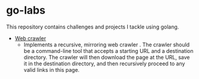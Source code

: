 # go-labs

This repository contains challenges and projects I tackle using golang.

- [Web crawler](https://github.com/jwambugu/go-labs/tree/main/internal/crawler)
    - Implements a recursive, mirroring web crawler . The crawler should be a command-line tool that accepts a starting
      URL and a destination directory. The crawler will then download the page at the URL, save it in the destination
      directory, and then recursively proceed to any valid links in this page.